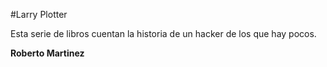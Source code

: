#Larry Plotter

Esta serie de libros cuentan la historia de un hacker de los que hay pocos.

**Roberto Martinez**